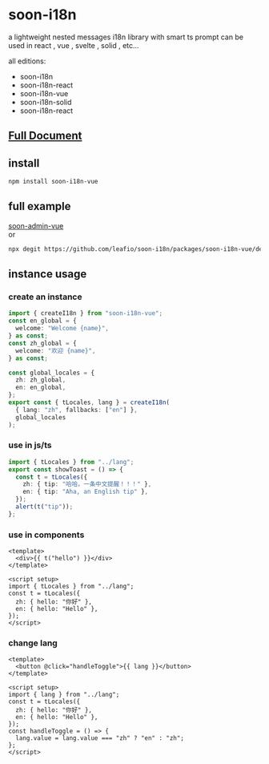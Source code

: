 # soon-i18n

a lightweight nested messages i18n library with smart ts prompt can be used in react , vue , svelte , solid , etc...

all editions:

- soon-i18n
- soon-i18n-react
- soon-i18n-vue
- soon-i18n-solid
- soon-i18n-react

## [Full Document](https://leafio.github.io/soon-i18n/)

## install

```bash
npm install soon-i18n-vue
```

## full example

[soon-admin-vue](https://github.com/leafio/soon-admin-vue)  
or

```bash
npx degit https://github.com/leafio/soon-i18n/packages/soon-i18n-vue/demo
```

## instance usage

### create an instance

```ts
import { createI18n } from "soon-i18n-vue";
const en_global = {
  welcome: "Welcome {name}",
} as const;
const zh_global = {
  welcome: "欢迎 {name}",
} as const;

const global_locales = {
  zh: zh_global,
  en: en_global,
};
export const { tLocales, lang } = createI18n(
  { lang: "zh", fallbacks: ["en"] },
  global_locales
);
```

### use in js/ts

```ts
import { tLocales } from "../lang";
export const showToast = () => {
  const t = tLocales({
    zh: { tip: "哈哈，一条中文提醒！！！" },
    en: { tip: "Aha, an English tip" },
  });
  alert(t("tip"));
};
```

### use in components

```vue
<template>
  <div>{{ t("hello") }}</div>
</template>

<script setup>
import { tLocales } from "../lang";
const t = tLocales({
  zh: { hello: "你好" },
  en: { hello: "Hello" },
});
</script>
```

### change lang

```vue
<template>
  <button @click="handleToggle">{{ lang }}</button>
</template>

<script setup>
import { lang } from "../lang";
const t = tLocales({
  zh: { hello: "你好" },
  en: { hello: "Hello" },
});
const handleToggle = () => {
  lang.value = lang.value === "zh" ? "en" : "zh";
};
</script>
```
